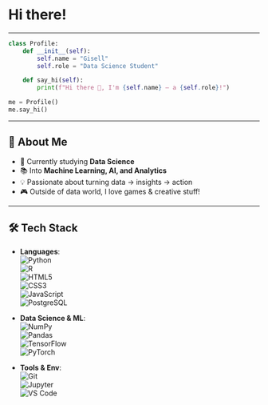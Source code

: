 # Hi there! 
---

```python
class Profile:
    def __init__(self):
        self.name = "Gisell"
        self.role = "Data Science Student"

    def say_hi(self):
        print(f"Hi there 👋, I'm {self.name} — a {self.role}!")

me = Profile()
me.say_hi()
```
---

## 🚀 About Me  
- 🔭 Currently studying **Data Science**  
- 📚 Into **Machine Learning, AI, and Analytics**  
- 💡 Passionate about turning data → insights → action  
- 🎮 Outside of data world, I love games & creative stuff!

---

## 🛠️ Tech Stack  

- **Languages**:  
  ![Python](https://cdn.jsdelivr.net/gh/devicons/devicon/icons/python/python-original.svg)  
  ![R](https://cdn.jsdelivr.net/gh/devicons/devicon/icons/r/r-original.svg)  
  ![HTML5](https://cdn.jsdelivr.net/gh/devicons/devicon/icons/html5/html5-original.svg)  
  ![CSS3](https://cdn.jsdelivr.net/gh/devicons/devicon/icons/css3/css3-original.svg)  
  ![JavaScript](https://cdn.jsdelivr.net/gh/devicons/devicon/icons/javascript/javascript-original.svg)  
  ![PostgreSQL](https://cdn.jsdelivr.net/gh/devicons/devicon/icons/postgresql/postgresql-original.svg)  

- **Data Science & ML**:  
  ![NumPy](https://cdn.jsdelivr.net/gh/devicons/devicon/icons/numpy/numpy-original.svg)  
  ![Pandas](https://cdn.jsdelivr.net/gh/devicons/devicon/icons/pandas/pandas-original.svg)  
  ![TensorFlow](https://cdn.jsdelivr.net/gh/devicons/devicon/icons/tensorflow/tensorflow-original.svg)  
  ![PyTorch](https://cdn.jsdelivr.net/gh/devicons/devicon/icons/pytorch/pytorch-original.svg)  

- **Tools & Env**:  
  ![Git](https://cdn.jsdelivr.net/gh/devicons/devicon/icons/git/git-original.svg)  
  ![Jupyter](https://cdn.jsdelivr.net/gh/devicons/devicon/icons/jupyter/jupyter-original.svg)  
  ![VS Code](https://cdn.jsdelivr.net/gh/devicons/devicon/icons/vscode/vscode-original.svg)  


